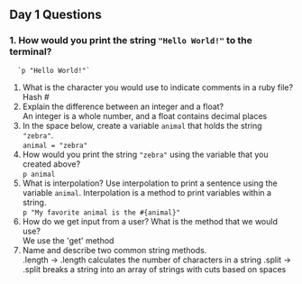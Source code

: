 ## Day 1 Questions

### 1. How would you print the string `"Hello World!"` to the terminal?  
      `p "Hello World!"`
1. What is the character you would use to indicate comments in a ruby file?  
      Hash #
1. Explain the difference between an integer and a float?  
      An integer is a whole number, and a float contains decimal places
1. In the space below, create a variable `animal` that holds the string `"zebra"`.  
      `animal = "zebra"`
1. How would you print the string `"zebra"` using the variable that you created above?  
      `p animal`
1. What is interpolation? Use interpolation to print a sentence using the variable `animal`.
  Interpolation is a method to print variables within a string.  
      `p "My favorite animal is the #{animal}"`
1. How do we get input from a user? What is the method that we would use?  
      We use the 'get' method
1. Name and describe two common string methods.  
      .length -> .length calculates the number of characters in a string
      .split -> .split breaks a string into an array of strings with cuts based on spaces
